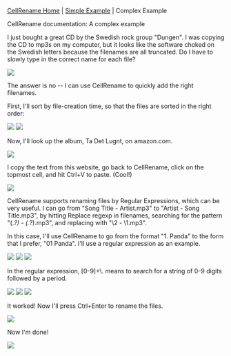 
[CellRename Home](https://github.com/downpoured/labs_youthful_projects/tree/master/cellrename/README.md) | [Simple Example](https://github.com/downpoured/labs_youthful_projects/tree/master/cellrename/doc/simple_example/README.md) | Complex Example

CellRename documentation: A complex example

I just bought a great CD by the Swedish rock group "Dungen". I was copying the CD to mp3s on my computer,
but it looks like the software choked on the Swedish letters because the filenames are all truncated.
Do I have to slowly type in the correct name for each file?

<img style="border:none" border="0" src="https://downpoured.github.io/pages/cellrename2/figure/example001.png" />

The answer is no -- I can use CellRename to quickly add the right filenames.

First, I'll sort by file-creation time, so that the files are sorted in the right order:

<img style="border:none" border="0" src="https://downpoured.github.io/pages/cellrename2/figure/example002a.png" />

<img style="border:none" border="0" src="https://downpoured.github.io/pages/cellrename2/figure/example002b.png" />

Now, I'll look up the album, Ta Det Lugnt, on amazon.com.

<img style="border:none"  border="0" src="https://downpoured.github.io/pages/cellrename2/figure/amazon.png" />

I copy the text from this website, go back to CellRename, click on the topmost cell, and hit Ctrl+V to paste. (Cool!)

<img style="border:none"  border="0" src="https://downpoured.github.io/pages/cellrename2/figure/example003.png" />

CellRename supports renaming files by Regular Expressions, which can be very useful. I can go from "Song Title - Artist.mp3" to "Artist - Song Title.mp3", by hitting Replace regexp in filenames, searching for the pattern "(.*?) - (.*?).mp3", and replacing with "\\2 - \\1.mp3".

In this case, I'll use CellRename to go from the format "1. Panda" to the form that I prefer, "01 Panda". I'll use a regular expression as an example.

<img style="border:none"  border="0" src="https://downpoured.github.io/pages/cellrename2/figure/example004a.png" />

<img style="border:none"  border="0" src="https://downpoured.github.io/pages/cellrename2/figure/example004b.png" />

<img style="border:none"  border="0" src="https://downpoured.github.io/pages/cellrename2/figure/example004c.png" />

In the regular expression, [0-9]+\\. means to search for a string of 0-9 digits followed by a period.

<img style="border:none"  border="0" src="https://downpoured.github.io/pages/cellrename2/figure/example005a.png" />

<img style="border:none"  border="0" src="https://downpoured.github.io/pages/cellrename2/figure/example005b.png" />

<img style="border:none"  border="0" src="https://downpoured.github.io/pages/cellrename2/figure/example005c.png" />

It worked! Now I'll press Ctrl+Enter to rename the files.

<img style="border:none"  border="0" src="https://downpoured.github.io/pages/cellrename2/figure/example006.png" />

Now I'm done!


<img style="border:none"  border="0" src="https://downpoured.github.io/pages/cellrename2/figure/018_dungen_re.jpg" />
